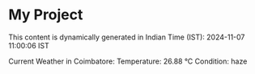 # My Project

This content is dynamically generated in Indian Time (IST): 2024-11-07 11:00:06 IST


Current Weather in Coimbatore:
Temperature: 26.88 °C
Condition: haze
